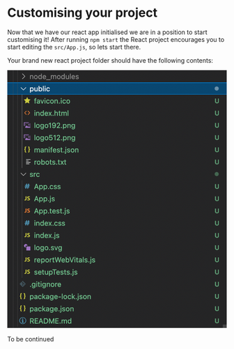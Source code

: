 # Customising your project
Now that we have our react app initialised we are in a position to start customising it!  After running `npm start` the React project encourages you to start editing the `src/App.js`, so lets start there.

Your brand new react project folder should have the following contents:

<img src='../assets/chapter-3-default-files.png' />

To be continued
